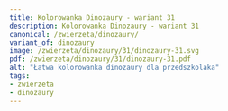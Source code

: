 ```yaml
---
title: Kolorowanka Dinozaury - wariant 31
description: Kolorowanka Dinozaury - wariant 31
canonical: /zwierzeta/dinozaury/
variant_of: dinozaury
image: /zwierzeta/dinozaury/31/dinozaury-31.svg
pdf: /zwierzeta/dinozaury/31/dinozaury-31.pdf
alt: "Łatwa kolorowanka dinozaury dla przedszkolaka"
tags:
- zwierzeta
- dinozaury
---
```

